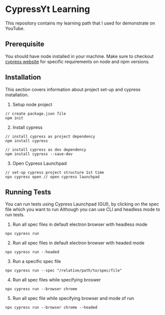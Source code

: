 # CypressYt Learning
This repository contains my learning path that I used for demonstrate on YouTube.

## Prerequisite
You should have node installed in your machine. Make sure to checkout [cypress website](https://docs.cypress.io/app/get-started/install-cypress) for specific requirements on node and npm versions.

## Installation
This section covers information about project set-up and cypress installation.

1. Setup node project
```
// create package.json file
npm init
```

2. Install cypress
```
// install cypress as project dependency
npm install cypress 

// install cypress as dev dependency
npm install cypress --save-dev 
```

3. Open Cypress Launchpad
```
// set-up cypress project structure 1st time
npx cypress open // open cypress launchpad
```

## Running Tests
You can run tests using Cypress Launchpad (GUI), by clicking on the spec file which you want to run Although you can use CLI and headless mode to run tests.

1. Run all spec files in default electron browser with headless mode
```
npx cypress run
```

2. Run all spec files in default electron browser with headed mode
```
npx cypress run --headed
```

3. Run a specific spec file
```
npx cypress run --spec "/relative/path/to/spec/file"
```

4. Run all spec files while specifying broswer
```
npx cypress run --browser chrome
```

5. Run all spec file while specifying browser and mode of run
```
npx cypress run --browser chrome --headed
```